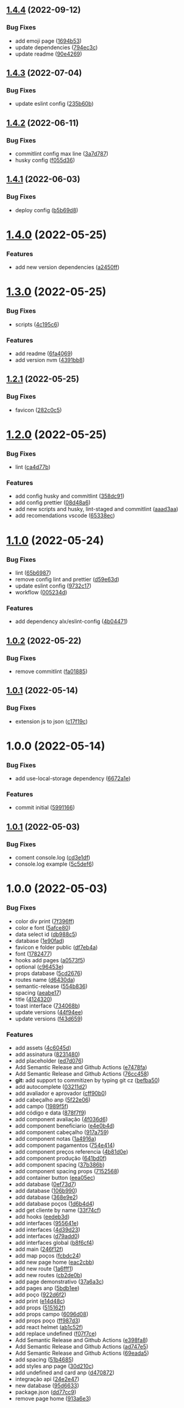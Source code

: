 ## [1.4.4](https://github.com/alxUI/boilerplate-cra/compare/v1.4.3...v1.4.4) (2022-09-12)


### Bug Fixes

* add emoji page ([1694b53](https://github.com/alxUI/boilerplate-cra/commit/1694b539e12db9fe0c51ff01d29b3d6c9f56096a))
* update dependencies ([794ec3c](https://github.com/alxUI/boilerplate-cra/commit/794ec3c3f1aa06a0fe0b0bc8fa80bb9820f810ba))
* update readme ([90e4269](https://github.com/alxUI/boilerplate-cra/commit/90e4269ae9f09a61ddbb16a7483743b67279d67d))

## [1.4.3](https://github.com/alxUI/boilerplate-cra/compare/v1.4.2...v1.4.3) (2022-07-04)


### Bug Fixes

* update eslint config ([235b60b](https://github.com/alxUI/boilerplate-cra/commit/235b60badc0899a6a447fc6c8fd667a505fddfe0))

## [1.4.2](https://github.com/alxUI/boilerplate-alx/compare/v1.4.1...v1.4.2) (2022-06-11)


### Bug Fixes

* commitlint config max line ([3a7d787](https://github.com/alxUI/boilerplate-alx/commit/3a7d787d92765b4d9ed700648960aa92cb22ac2c))
* husky config ([f055d36](https://github.com/alxUI/boilerplate-alx/commit/f055d36af00797913e674029b7067b7746c8f85a))

## [1.4.1](https://github.com/alxUI/boilerplate-alx/compare/v1.4.0...v1.4.1) (2022-06-03)


### Bug Fixes

* deploy config ([b5b69d8](https://github.com/alxUI/boilerplate-alx/commit/b5b69d8f9f4a6e82b8b4a6226800c635659fe9ef))

# [1.4.0](https://github.com/alxUI/boilerplate-alx/compare/v1.3.0...v1.4.0) (2022-05-25)


### Features

* add new version dependencies ([a2450ff](https://github.com/alxUI/boilerplate-alx/commit/a2450ff69997cc7d451e46793036003b5afe66d8))

# [1.3.0](https://github.com/alxUI/boilerplate-alx/compare/v1.2.1...v1.3.0) (2022-05-25)


### Bug Fixes

* scripts ([4c195c6](https://github.com/alxUI/boilerplate-alx/commit/4c195c64b5b586cf787877b009cf5e5bd3857a49))


### Features

* add readme ([6fa4069](https://github.com/alxUI/boilerplate-alx/commit/6fa40690af0d254c280240af03193c367ccb1385))
* add version nvm ([4391bb8](https://github.com/alxUI/boilerplate-alx/commit/4391bb8ce2cdeeeb836e1ec887ae87fd17cbbd7b))

## [1.2.1](https://github.com/alxUI/boilerplate-alx/compare/v1.2.0...v1.2.1) (2022-05-25)


### Bug Fixes

* favicon ([282c0c5](https://github.com/alxUI/boilerplate-alx/commit/282c0c5359a284848ef1624b689aafd0baef9973))

# [1.2.0](https://github.com/alxUI/boilerplate-alx/compare/v1.1.0...v1.2.0) (2022-05-25)


### Bug Fixes

* lint ([ca4d77b](https://github.com/alxUI/boilerplate-alx/commit/ca4d77b8cf9d9c3df3b1b3cc1b6341d97743c730))


### Features

* add config husky and commitlint ([358dc91](https://github.com/alxUI/boilerplate-alx/commit/358dc917865d638d8119e72e15fbab0876657364))
* add config prettier ([08d48a6](https://github.com/alxUI/boilerplate-alx/commit/08d48a61b1380a752468a711988b2038fcd07bed))
* add new scripts and husky, lint-staged and commitlint ([aaad3aa](https://github.com/alxUI/boilerplate-alx/commit/aaad3aab74e1b8773753aa4c1cacb1d884be715c))
* add recomendations vscode ([65338ec](https://github.com/alxUI/boilerplate-alx/commit/65338ec8e3f5edef03c66076bf19b809e138639c))

# [1.1.0](https://github.com/alxUI/boilerplate-alx/compare/v1.0.2...v1.1.0) (2022-05-24)


### Bug Fixes

* lint ([65b6987](https://github.com/alxUI/boilerplate-alx/commit/65b69875b463a21c18ea50a2770635625b5f3e3b))
* remove config lint and prettier ([d59e63d](https://github.com/alxUI/boilerplate-alx/commit/d59e63dce37cd9883e5ce6ac7233ea7195d745cd))
* update eslint config ([9732c17](https://github.com/alxUI/boilerplate-alx/commit/9732c175a2da6777c29fac63008f2c27b0df1933))
* workflow ([005234d](https://github.com/alxUI/boilerplate-alx/commit/005234d08d447ceafe6a9d6dcf9da022b8a2ce04))


### Features

* add dependency alx/eslint-config ([4b04471](https://github.com/alxUI/boilerplate-alx/commit/4b04471195ec3cd864635d2dae4571556673bbe8))

## [1.0.2](https://github.com/alxUI/boilerplate-alx/compare/v1.0.1...v1.0.2) (2022-05-22)


### Bug Fixes

* remove commitlint ([fa01885](https://github.com/alxUI/boilerplate-alx/commit/fa0188511e2084ca80a1914244990bed95070b1c))

## [1.0.1](https://github.com/alxUI/boilerplate-alx/compare/v1.0.0...v1.0.1) (2022-05-14)


### Bug Fixes

* extension js to json ([c17f19c](https://github.com/alxUI/boilerplate-alx/commit/c17f19c1de14bd739b0bdf3a258f77eaed8868cf))

# 1.0.0 (2022-05-14)


### Bug Fixes

* add use-local-storage dependency ([6672a1e](https://github.com/alxUI/boilerplate-alx/commit/6672a1ed6adfa20ae23d377cc4bbc2301bd32dad))


### Features

* commit initial ([5991166](https://github.com/alxUI/boilerplate-alx/commit/5991166b0f1c02c41e80a477e5af2baed9776bb2))

## [1.0.1](https://github.com/ialexanderbrito/origem/compare/v1.0.0...v1.0.1) (2022-05-03)


### Bug Fixes

* coment console.log ([cd3e1df](https://github.com/ialexanderbrito/origem/commit/cd3e1df99ca5c77099d24b0069e32f4d25120552))
* console.log example ([5c5def6](https://github.com/ialexanderbrito/origem/commit/5c5def6d5aeb4d2df7a021cb6a9bcd1290ad1ed6))

# 1.0.0 (2022-05-03)


### Bug Fixes

* color div print ([7f396ff](https://github.com/ialexanderbrito/origem/commit/7f396ff1285dc2dd72b5833201f103aa0cbdea74))
* color e font ([5afce80](https://github.com/ialexanderbrito/origem/commit/5afce802547ff451af85dd2337eddf1e9f0cee4d))
* data select id ([db988c5](https://github.com/ialexanderbrito/origem/commit/db988c5d4213a26ae28666c0cf91fd2278d8ff98))
* database ([1e90fad](https://github.com/ialexanderbrito/origem/commit/1e90fad857a02ff94729a4d1b4b7b70410846d1f))
* favicon e folder public ([df7eb4a](https://github.com/ialexanderbrito/origem/commit/df7eb4a553216e7209bb288b1764d3cf665cd018))
* font ([1782477](https://github.com/ialexanderbrito/origem/commit/17824775a80deff163514557d15826d6bb155792))
* hooks add pages ([a0573f5](https://github.com/ialexanderbrito/origem/commit/a0573f505c2ddcb2551029f527cb5a40ac5ff37b))
* optional ([c96453e](https://github.com/ialexanderbrito/origem/commit/c96453ef7e15f19941fbeafef8e4a2d869e8862e))
* props database ([5cd2676](https://github.com/ialexanderbrito/origem/commit/5cd26766a86417c55a48a4a22d3cf3f90f0e7502))
* routes name ([d6430da](https://github.com/ialexanderbrito/origem/commit/d6430da226f730deac116d06006d216c0413e27b))
* semantic-release ([554b836](https://github.com/ialexanderbrito/origem/commit/554b836c0033793251ee7b2f7b6f919735f80a6d))
* spacing ([aeabe17](https://github.com/ialexanderbrito/origem/commit/aeabe17f5f28545e07f3dc38c868ed3c74f7887a))
* title ([4124320](https://github.com/ialexanderbrito/origem/commit/412432008bb9bde6cd894beab8bb495698b32421))
* toast interface ([734068b](https://github.com/ialexanderbrito/origem/commit/734068b2681e220ce7df99a498a7d6394ff2c579))
* update versions ([44f94ee](https://github.com/ialexanderbrito/origem/commit/44f94ee9882529a6be0b28f3353c7c1e36728cee))
* update versions ([f43d659](https://github.com/ialexanderbrito/origem/commit/f43d659d6145d0b5b4be3c3f0e713947d97d126e))


### Features

* add assets ([4c6045d](https://github.com/ialexanderbrito/origem/commit/4c6045dd4c626be83c0544bd46e163617d6f82a4))
* add assinatura ([8231480](https://github.com/ialexanderbrito/origem/commit/8231480244c874c02d9d2c67c6825ccfddf6ba42))
* add placeholder ([ed7d076](https://github.com/ialexanderbrito/origem/commit/ed7d076a147801a41066499b16892d45d838d5f2))
* Add Semantic Release and Github Actions ([e7478fa](https://github.com/ialexanderbrito/origem/commit/e7478fabf48ca3211c8fd92d1b9199a40366886b))
* Add Semantic Release and Github Actions ([76cc458](https://github.com/ialexanderbrito/origem/commit/76cc458b1cb6295688f88da59b350d82da59e19f))
* **git:** add support to commitizen by typing git cz ([befba50](https://github.com/ialexanderbrito/origem/commit/befba5042044b0310b0515a0e5bc967c8c8fa137))
* add autocomplete ([03211d2](https://github.com/ialexanderbrito/origem/commit/03211d276e2608261bdf470837beed24b50c2b8f))
* add avaliador e aprovador ([cff90b0](https://github.com/ialexanderbrito/origem/commit/cff90b0d48587e76c1b7146849ce29278bb6aee6))
* add cabeçalho anp ([5f22e06](https://github.com/ialexanderbrito/origem/commit/5f22e06465472fc8cd4d772249f1ca4065816bf9))
* add campo ([1989f5f](https://github.com/ialexanderbrito/origem/commit/1989f5f5af6f7fcf7b5a6950c6bde78bc0cd5b3c))
* add código e data ([878f7f9](https://github.com/ialexanderbrito/origem/commit/878f7f9d98e998fa690d1de16c24284a1e7d3104))
* add component avaliação ([4f036d6](https://github.com/ialexanderbrito/origem/commit/4f036d6250a3b5419204b9de47923024cb9b3a8a))
* add component beneficiario ([e4e0b4d](https://github.com/ialexanderbrito/origem/commit/e4e0b4df7c0b75725be10f0ee8b77cb2ba2eb990))
* add component cabeçalho ([917a759](https://github.com/ialexanderbrito/origem/commit/917a759af8d3d0569cb3ff96cbe94beba5b6b4fa))
* add component notas ([1a4916a](https://github.com/ialexanderbrito/origem/commit/1a4916a57196a72b22132769a631326a25404bee))
* add component pagamentos ([754e414](https://github.com/ialexanderbrito/origem/commit/754e4141da041d1282de3424f741fc2bd1620e54))
* add component preços referencia ([4b81d0e](https://github.com/ialexanderbrito/origem/commit/4b81d0eba3e9f1a379a90ff5fae0d4df34ce0e8b))
* add component produção ([641bd0f](https://github.com/ialexanderbrito/origem/commit/641bd0f4d5580594f95f637a2f394e3fc656fdf5))
* add component spacing ([37b386b](https://github.com/ialexanderbrito/origem/commit/37b386b7f6e3061a6b411f27e0604423ee887094))
* add component spacing props ([7152568](https://github.com/ialexanderbrito/origem/commit/71525688f571cc26b792b1e00c06d57f9f636bec))
* add container button ([eea05ec](https://github.com/ialexanderbrito/origem/commit/eea05ec4d8f8d3fe0a880021d96c6c56e1ee5e21))
* add database ([0ef73d7](https://github.com/ialexanderbrito/origem/commit/0ef73d7264d83ce91d0bc24039253c28fca46c2a))
* add database ([106b990](https://github.com/ialexanderbrito/origem/commit/106b990bb2024a48934cb4f065a18c7cf1d01143))
* add database ([368e9e2](https://github.com/ialexanderbrito/origem/commit/368e9e2491a3fe18be62236b75a104ac4e42c46b))
* add database poços ([1d6b4d4](https://github.com/ialexanderbrito/origem/commit/1d6b4d4d76cd5e8c7ac5ae97acd327889384d896))
* add get cliente by name ([33f74cf](https://github.com/ialexanderbrito/origem/commit/33f74cf79387aa07214f657f35631021a70d5143))
* add hooks ([eedeb3d](https://github.com/ialexanderbrito/origem/commit/eedeb3d0ce91bd597c0f12c493c6c8e341657e4c))
* add interfaces ([955641e](https://github.com/ialexanderbrito/origem/commit/955641e37befec76efc11584163c8e7bd97d70a0))
* add interfaces ([4d39d23](https://github.com/ialexanderbrito/origem/commit/4d39d231f7b8450ecb2f64687f54961cad86b13a))
* add interfaces ([d79add0](https://github.com/ialexanderbrito/origem/commit/d79add018ddb44fa9691556cd1858fc19b601ea4))
* add interfaces global ([b8f6cf4](https://github.com/ialexanderbrito/origem/commit/b8f6cf46dcfb32879c7e28c7c7d05bae91616a07))
* add main ([246f12f](https://github.com/ialexanderbrito/origem/commit/246f12fa85b4ebac5900dd695aa4c09a8c710374))
* add map poços ([fcbdc24](https://github.com/ialexanderbrito/origem/commit/fcbdc24a378228c34cc2bd28fff6161016186144))
* add new page home ([eac2cbb](https://github.com/ialexanderbrito/origem/commit/eac2cbbf6b30443f0307ca6e7c1ae5ba3018653c))
* add new route ([1a6fff1](https://github.com/ialexanderbrito/origem/commit/1a6fff1ea81ca4e3174467bb482a6565fe047cba))
* add new routes ([cb2de0b](https://github.com/ialexanderbrito/origem/commit/cb2de0b7054a21e6b7371532c352bc01a965c5b7))
* add page demonstrativo ([37a6a3c](https://github.com/ialexanderbrito/origem/commit/37a6a3c77fac7f7ddc4ba2079fe4f9d8ff06fa85))
* add pages anp ([5bdb1ee](https://github.com/ialexanderbrito/origem/commit/5bdb1eeefeb7cb1e948e6d82fd97f9fb4e135eea))
* add poço ([922d6f2](https://github.com/ialexanderbrito/origem/commit/922d6f2f812d3b0a11e52c14c4b0a1f088efa832))
* add print ([e14d48c](https://github.com/ialexanderbrito/origem/commit/e14d48ced06a9148004e151f00c82200f888ab76))
* add props ([515162f](https://github.com/ialexanderbrito/origem/commit/515162fba49dad6a709aa7a1553728b8ee627faa))
* add props campo ([6096d08](https://github.com/ialexanderbrito/origem/commit/6096d08a3f0599a348ba5a6b78681c12bee3791c))
* add props poço ([ff987d3](https://github.com/ialexanderbrito/origem/commit/ff987d3bc9475e902fcdb66256b7e93d1be67030))
* add react helmet ([ab1c52f](https://github.com/ialexanderbrito/origem/commit/ab1c52fee32fb7ad7973a8204c043ac067e6503b))
* add replace undefined ([f07f7ce](https://github.com/ialexanderbrito/origem/commit/f07f7ce780790010065f5286649701eacc510b41))
* Add Semantic Release and Github Actions ([e398fa8](https://github.com/ialexanderbrito/origem/commit/e398fa894b78d677b15e46c3d5c05a0d222dd444))
* Add Semantic Release and Github Actions ([ad747e5](https://github.com/ialexanderbrito/origem/commit/ad747e54bb51933493d81ff7987c61d6c4e597dc))
* Add Semantic Release and Github Actions ([69eada5](https://github.com/ialexanderbrito/origem/commit/69eada567f6135bd1548904d4b882a048c91c532))
* add spacing ([51b4685](https://github.com/ialexanderbrito/origem/commit/51b468599e6eab830eaed1a9ddee3c878fb22103))
* add styles anp page ([30d210c](https://github.com/ialexanderbrito/origem/commit/30d210c88d7a5642abd61e32181b9943008914cb))
* add undefined and card anp ([d470872](https://github.com/ialexanderbrito/origem/commit/d4708727ef8c6a23476618c3763eab1577dd214d))
* integração api ([24e2e47](https://github.com/ialexanderbrito/origem/commit/24e2e47ba19d88a1cde602bf0120ae15d34f0130))
* new database ([95d6633](https://github.com/ialexanderbrito/origem/commit/95d6633e9fdfdbe060a426ca60fea9463c9a29c6))
* package.json ([dd77cc9](https://github.com/ialexanderbrito/origem/commit/dd77cc96ce59c20275f9eed2e3f50a761b8fc0c5))
* remove page home ([913a6e3](https://github.com/ialexanderbrito/origem/commit/913a6e3f7f07467551c677c803d79fa56aa980d4))
